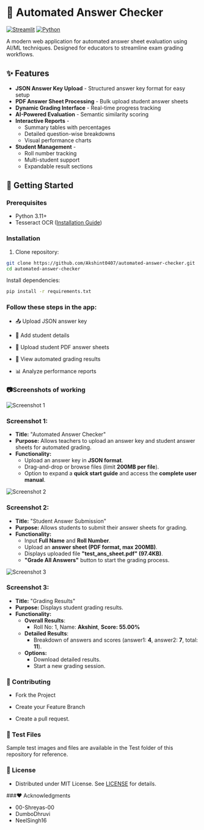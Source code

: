 # 📝 Automated Answer Checker

[![Streamlit](https://img.shields.io/badge/Streamlit-FF4B4B?style=for-the-badge&logo=Streamlit&logoColor=white)](https://automated-answer-checker-kmgm2v4k3oktn9yfsfccjy.streamlit.app/)
[![Python](https://img.shields.io/badge/Python-3.11+-3776AB?style=for-the-badge&logo=python&logoColor=white)](https://www.python.org/)

A modern web application for automated answer sheet evaluation using AI/ML techniques. Designed for educators to streamline exam grading workflows.

<!-- ![Demo](https://via.placeholder.com/800x400.png?text=Automated+Answer+Checker+Interface) 
*(Add actual screenshots/video demo here)* -->

## ✨ Features

- **JSON Answer Key Upload** - Structured answer key format for easy setup
- **PDF Answer Sheet Processing** - Bulk upload student answer sheets
- **Dynamic Grading Interface** - Real-time progress tracking
- **AI-Powered Evaluation** - Semantic similarity scoring
- **Interactive Reports** - 
  - Summary tables with percentages
  - Detailed question-wise breakdowns
  - Visual performance charts
- **Student Management** - 
  - Roll number tracking
  - Multi-student support
  - Expandable result sections

## 🚀 Getting Started

### Prerequisites
- Python 3.11+
- Tesseract OCR ([Installation Guide](https://github.com/tesseract-ocr/tesseract))

### Installation
1. Clone repository:
```bash
git clone https://github.com/Akshint0407/automated-answer-checker.git
cd automated-answer-checker
```
Install dependencies:
```bash
pip install -r requirements.txt
```


### Follow these steps in the app:

- 📤 Upload JSON answer key
  
- 👥 Add student details

- 📄 Upload student PDF answer sheets

- 🎯 View automated grading results

- 📊 Analyze performance reports



### 📷Screenshots of working
![Screenshot 1](https://github.com/user-attachments/assets/ac580e59-53bd-49df-ae6e-f92decb991cf)
### Screenshot 1:
- **Title:** "Automated Answer Checker"  
- **Purpose:** Allows teachers to upload an answer key and student answer sheets for automated grading.  
- **Functionality:**  
  - Upload an answer key in **JSON format**.  
  - Drag-and-drop or browse files (limit **200MB per file**).  
  - Option to expand a **quick start guide** and access the **complete user manual**.  

![Screenshot 2](https://github.com/user-attachments/assets/ce97c577-76d7-4b9f-90d2-0d5c0f975d07)
### Screenshot 2:
- **Title:** "Student Answer Submission"  
- **Purpose:** Allows students to submit their answer sheets for grading.  
- **Functionality:**  
  - Input **Full Name** and **Roll Number**.  
  - Upload an **answer sheet (PDF format, max 200MB)**.  
  - Displays uploaded file **"test_ans_sheet.pdf" (97.4KB)**.  
  - **"Grade All Answers"** button to start the grading process.

![Screenshot 3](https://github.com/user-attachments/assets/3172c601-f16f-4b4c-9339-1e20238c2322)
### Screenshot 3:
- **Title:** "Grading Results"  
- **Purpose:** Displays student grading results.  
- **Functionality:**  
  - **Overall Results**:  
    - Roll No: 1, Name: **Akshint**, **Score: 55.00%**  
  - **Detailed Results**:  
    - Breakdown of answers and scores (answer1: **4**, answer2: **7**, total: **11**).  
  - **Options:**  
    - Download detailed results.  
    - Start a new grading session.



### 🤝 Contributing
- Fork the Project

- Create your Feature Branch

- Create a pull request.
  
### 📂 Test Files
Sample test images and files are available in the Test folder of this repository for reference.

### 📜 License
- Distributed under MIT License. See [LICENSE](LICENSE) for details.

###❤️ Acknowledgments
- 00-Shreyas-00
- DumboDhruvi
- NeelSingh16
